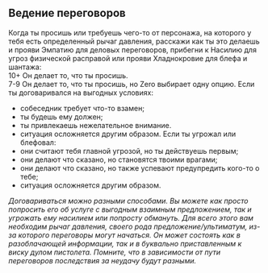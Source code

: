 ## Ведение переговоров
Когда ты просишь или требуешь чего-то от персонажа, на которого у тебя есть определенный рычаг давления, расскажи как ты это делаешь и прояви Эмпатию для деловых переговоров, прибегни к Насилию для угроз физической расправой или прояви Хладнокровие для блефа и шантажа:  
10+ Он делает то, что ты просишь.  
7-9 Он делает то, что ты просишь, но Zero выбирает одну опцию.
Если ты договаривался на выгодных условиях:
- собеседник требует что-то взамен;
- ты будешь ему должен;
- ты привлекаешь нежелательное внимание.
- ситуация осложняется другим образом.
Если ты угрожал или блефовал:
- они считают тебя главной угрозой, но ты действуешь первым;
- они делают что сказано, но становятся твоими врагами;
- они делают что сказано, но также успевают предупредить кого-то о тебе;
- ситуация осложняется другим образом.

*Договариваться можно разными способами. Вы можете как просто попросить его об услуге с выгодным взаимным предложением, так и угрожать ему насилием или попросту обмануть. Для всего этого вам необходим рычаг давления, своего рода предложение/ультиматум, из-за которого переговоры могут начаться. Он может состоять как в разоблачающей информации, так и в буквально приставленным к виску дулом пистолета. Помните, что в зависимости от пути переговоров последствия за неудачу будут разными.*